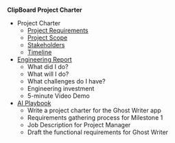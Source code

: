 **ClipBoard Project Charter**

* Project Charter
    * [Project Requirements](Requirements.md)
    * [Project Scope](Scope.md)
    * [Stakeholders](Stakeholders.md)
    * [Timeline](Timeline.md)
* [Engineering Report](Report.md)
    * What did I do?
    * What will I do?
    * What challenges do I have?
    * Engineering investment
    * 5-minute Video Demo
* [AI Playbook](AI.md)
    * Write a project charter for the Ghost Writer app
    * Requirements gathering process for Milestone 1
    * Job Description for Project Manager
    * Draft the functional requirements for Ghost Writer

